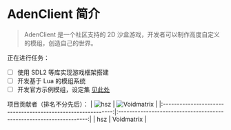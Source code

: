 # AdenClient 简介

> AdenClient 是一个社区支持的 2D 沙盒游戏，开发者可以制作高度自定义的模组，创造自己的世界。

正在进行任务：

+ [ ] 使用 SDL2 等库实现游戏框架搭建
+ [ ] 开发基于 Lua 的模组系统
+ [ ] 开发官方示例模组，设定集 [见此处](doc/DemoModDev-Ver.0.0.1.md)

项目贡献者（排名不分先后）：
| ![hsz](https://avatars.githubusercontent.com/u/63097618?s=100&v=4) | ![Voidmatrix](https://avatars.githubusercontent.com/u/46210663?s=100&v=4) |
|:------------------------------------------------------------:|:-------------------------------------------------------------------:|
|                             hsz                              |                             Voidmatrix                              |
